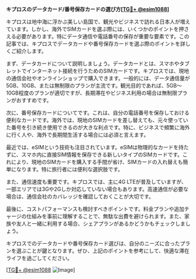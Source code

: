 **キプロスのデータカード/番号保存カードの選び方[[TG💪+ @esim1088](https://t.me/s/esim1088)]**

キプロスは地中海に浮かぶ美しい島国で、観光やビジネスで訪れる日本人が増えています。しかし、海外でSIMカードを選ぶ際には、いくつかのポイントを押さえる必要があります。特にデータ通信や電話番号の保存が重要な要素です。この記事では、キプロスでデータカードや番号保存カードを選ぶ際のポイントを詳しくご紹介します。

まず、データカードについて説明しましょう。データカードとは、スマホやタブレットでインターネット接続を行うためのSIMカードです。キプロスでは、現地の通信会社やオンラインショップで購入できます。一般的には、データ通信量が5GB、10GB、または無制限のプランが主流です。観光目的であれば、5GB〜10GB程度のプランが適切ですが、長期滞在やビジネス利用の場合は無制限プランがおすすめです。

次に、番号保存カードについてです。これは、自分の電話番号を保存しておける便利なカードです。海外では、現地のSIMカードを差し替えても、元々使っていた番号を引き続き使用できるのが大きな利点です。特に、ビジネスで頻繁に海外に行く人や、海外で長期間生活する場合には必須と言えます。

最近では、eSIMという技術も注目されています。eSIMは物理的なカードを持たずに、スマホ内に直接SIM情報を保存できる新しいタイプのSIMカードです。これにより、現地のSIMカードを購入する手間が省け、SIMカードの入れ替えも簡単になります。特に旅行者には便利な選択肢です。

また、通信速度も重要です。キプロスでは、主に4G LTEが普及していますが、一部エリアでは3Gや2Gしか対応していない場合もあります。高速通信が必要な場合は、通信会社のカバレッジを確認しておくことが大切です。

最後に、コストパフォーマンスも検討すべきポイントです。料金プランや追加チャージの仕組みを事前に理解することで、無駄な出費を避けられます。また、家族や友人と一緒に利用する場合、シェアプランがあるかどうかもチェックしましょう。

キプロスでのデータカードや番号保存カード選びは、自分のニーズに合ったプランを選ぶことが鍵となります。ぜひ、上記のポイントを参考にして、快適な滞在ライフを過ごしてください。

[[TG💪+ @esim1088](https://t.me/s/esim1088) ![Image](https://i.postimg.cc/Y0z9fWf4/image.png)]